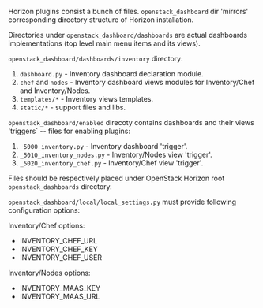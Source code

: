Horizon plugins consist a bunch of files. `openstack_dashboard` dir 'mirrors' corresponding directory structure of Horizon installation.

Directories under `openstack_dashboard/dashboards` are actual dashboards implementations (top level main menu items and its views).

`openstack_dashboard/dashboards/inventory` directory:

1. `dashboard.py` - Inventory dashboard declaration module.
2. `chef` and `nodes` - Inventory dashboard views modules for Inventory/Chef and Inventory/Nodes.
3. `templates/*` - Inventory views templates.
4. `static/*` - support files and libs.

`openstack_dashboard/enabled` direcoty contains dashboards and their views 'triggers` -- files for enabling plugins:

1. `_5000_inventory.py` - Inventory dashboard 'trigger'.
2. `_5010_inventory_nodes.py` - Inventory/Nodes view 'trigger'.
3. `_5020_inventory_chef.py` - Inventory/Chef view 'trigger'.

Files should be respectively placed under OpenStack Horizon root `openstack_dashboards` directory.

`openstack_dashboard/local/local_settings.py` must provide following configuration options:


Inventory/Chef options:

- INVENTORY_CHEF_URL
- INVENTORY_CHEF_KEY
- INVENTORY_CHEF_USER


Inventory/Nodes options:

- INVENTORY_MAAS_KEY
- INVENTORY_MAAS_URL
